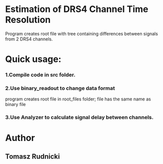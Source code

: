 # Estimation of DRS4 Channel Time Resolution
Program creates root file with tree containing differences
between signals from 2 DRS4 channels.

# Quick usage:
### 1.Compile code in src folder.
### 2.Use binary_readout to change data format 
program creates root file in root_files folder; 
file has the same name as binary file
### 3.Use Analyzer to calculate signal delay between channels.

# Author
## Tomasz Rudnicki

